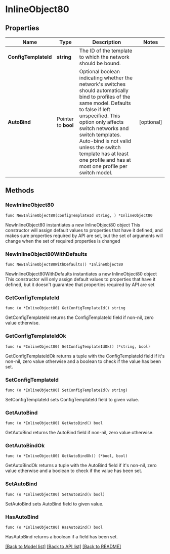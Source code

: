 # InlineObject80

## Properties

Name | Type | Description | Notes
------------ | ------------- | ------------- | -------------
**ConfigTemplateId** | **string** | The ID of the template to which the network should be bound. | 
**AutoBind** | Pointer to **bool** | Optional boolean indicating whether the network&#39;s switches should automatically bind to profiles of the same model. Defaults to false if left unspecified. This option only affects switch networks and switch templates. Auto-bind is not valid unless the switch template has at least one profile and has at most one profile per switch model. | [optional] 

## Methods

### NewInlineObject80

`func NewInlineObject80(configTemplateId string, ) *InlineObject80`

NewInlineObject80 instantiates a new InlineObject80 object
This constructor will assign default values to properties that have it defined,
and makes sure properties required by API are set, but the set of arguments
will change when the set of required properties is changed

### NewInlineObject80WithDefaults

`func NewInlineObject80WithDefaults() *InlineObject80`

NewInlineObject80WithDefaults instantiates a new InlineObject80 object
This constructor will only assign default values to properties that have it defined,
but it doesn't guarantee that properties required by API are set

### GetConfigTemplateId

`func (o *InlineObject80) GetConfigTemplateId() string`

GetConfigTemplateId returns the ConfigTemplateId field if non-nil, zero value otherwise.

### GetConfigTemplateIdOk

`func (o *InlineObject80) GetConfigTemplateIdOk() (*string, bool)`

GetConfigTemplateIdOk returns a tuple with the ConfigTemplateId field if it's non-nil, zero value otherwise
and a boolean to check if the value has been set.

### SetConfigTemplateId

`func (o *InlineObject80) SetConfigTemplateId(v string)`

SetConfigTemplateId sets ConfigTemplateId field to given value.


### GetAutoBind

`func (o *InlineObject80) GetAutoBind() bool`

GetAutoBind returns the AutoBind field if non-nil, zero value otherwise.

### GetAutoBindOk

`func (o *InlineObject80) GetAutoBindOk() (*bool, bool)`

GetAutoBindOk returns a tuple with the AutoBind field if it's non-nil, zero value otherwise
and a boolean to check if the value has been set.

### SetAutoBind

`func (o *InlineObject80) SetAutoBind(v bool)`

SetAutoBind sets AutoBind field to given value.

### HasAutoBind

`func (o *InlineObject80) HasAutoBind() bool`

HasAutoBind returns a boolean if a field has been set.


[[Back to Model list]](../README.md#documentation-for-models) [[Back to API list]](../README.md#documentation-for-api-endpoints) [[Back to README]](../README.md)


